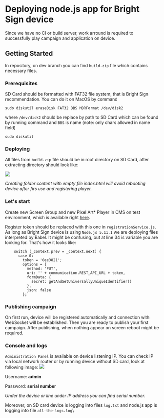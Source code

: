 # Deploying node.js app for Bright Sign device

Since we have no CI or build server, work arround is required to successfully play campaign and application on device. 

## Getting Started

In repository, on dev branch you can find ``` build.zip ``` file which contains necessary files. 

### Prerequisites

SD Card should be formatted with FAT32 file system, that is Bright Sign recommendation. You can do it on MacOS by command

```
sudo diskutil eraseDisk FAT32 BBS MBRFormat /dev/disk2
```
where `/dev/disk2` should be replace by path to SD Card which can be found by running command and `BBS` is name (note: only chars allowed in name field)

```
sudo diskutil
```

### Deploying

All files from `build.zip` file should be in root directory on SD Card, after extracting directory should look like:

![](https://image.ibb.co/n3neqG/Zrzut_ekranu_2017_12_04_o_17_58_49.png)

_Creating folder content with empty file index.html will avoid rebooting device after firs use and registering player._

### Let's start

Create new Screen Group and new Pixel Art* Player in CMS on test environment, which is available right [here](https://outofaxis.github.io/pixelart-cms-client/#/login?redirect=campaigns&_k=kp00iz).

Register token should be replaced with this one in `registrationService.js`. As long as Bright Sign device is using `Node.js 5.11.1` we are deploying files interpreted by Babel. It might be confusing, but at line 34 is variable you are looking for. That's how it looks like:

        switch (_context.prev = _context.next) {
          case 0:
            token = '0ee3821';
            options = {
              method: 'PUT',
              uri: '' + communication.REST_API_URL + token,
              formData: {
                secret: getAndSetUniversallyUniqueIdentifier()
              },
              json: false
            };

### Publishing campaign
On first run, device will be registered automatically and connection with WebSocket will be established. Then you are ready to publish your first campaign. After publishing, when nothing appear on screen reboot might be required.

### Console and logs

`Administration Panel` is available on device listening IP. You can check IP via local network router or by running device without SD card, look at following image:
![](https://i.imgur.com/06KLgN1.jpg)

Username: **admin**

Password: **serial number**

_Under the device or line under IP address you can find serial number._

Moreover, on SD card device is logging into files `log.txt` and node.js app is logging into file `all-the-logs.log`\
